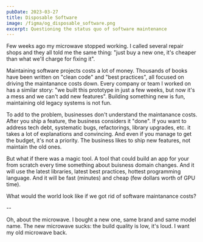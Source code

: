 ```yaml
---
pubDate: 2023-03-27
title: Disposable Software
image: /figma/og_disposable_software.png
excerpt: Questioning the status quo of software maintenance
---
```


Few weeks ago my microwave stopped working. I called several repair shops and they all told me the same thing: "just buy a new one, it's cheaper than what we'll charge for fixing it".

Maintaining software projects costs a lot of money. Thousands of books have been written on "clean code" and "best practices", all focused on driving the maintanance costs down. Every company or team I worked on has a similar story: "we built this prototype in just a few weeks, but now it's a mess and we can't add new features". Building something new is fun, maintaining old legacy systems is not fun.

To add to the problem, businesses don't understand the maintanance costs. After you ship a feature, the business considers it "done". If you want to address tech debt, systematic bugs, refactorings, library upgrades, etc. it takes a lot of explanations and convincing. And even if you manage to get the budget, it's not a priority. The business likes to ship new features, not maintain the old ones.

But what if there was a magic tool. A tool that could build an app for your from scratch every time something about buisness domain changes. And it will use the latest libraries, latest best practices, hottest programming language. And it will be fast (minutes) and cheap (few dollars worth of GPU time).

What would the world look like if we got rid of software maintanance costs?

--

Oh, about the microwave. I bought a new one, same brand and same model name. The new microwave sucks: the build quality is low, it's loud. I want my old microwave back.
